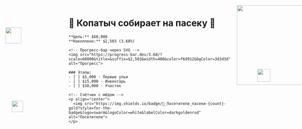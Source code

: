 
<div style="display: flex; align-items: flex-start;">
  <div style="flex: 1;">
    <h1>🐝 Копатыч собирает на пасеку 🍯</h1>
    
    **Цель:** $68,000  
    **Накоплено:** $2,503 (3.68%)
    
    <!-- Прогресс-бар через SVG -->
    <img src="https://progress-bar.dev/3.68/?scale=68000&title=&suffix=$2,503&width=400&color=f6d912&bgColor=3d3d3d" alt="Прогресс">
    
    ### Этапы:
    - [ ] $5,000 - Первые ульи
    - [ ] $15,000 - Инвентарь
    - [ ] $30,000 - Участок
    
    <!-- Счётчик с мёдом -->
    <p align="center">
      <img src="https://img.shields.io/badge/🐝_Посетители_пасеки-{count}-gold?style=for-the-badge&logo=swarm&logoColor=white&labelColor=darkgoldenrod" alt="Посетители">
    </p>
  </div>
  
  <!-- Большая гифка Копатыча -->
  <img src="https://media1.tenor.com/m/Bl4us8m7xfMAAAAd/%D1%82%D1%83%D0%B0%D0%BB%D0%B5%D1%82-%D0%BA%D0%BE%D0%BF%D0%B0%D1%82%D1%8B%D1%87.gif" width="250" style="margin-left: 20px;">
</div>

<!-- Летающие пчёлы (абсолютное позиционирование) -->
<img src="https://media.giphy.com/media/3o7btLQQQXQvLZp7Y4/giphy.gif" width="50" style="position: absolute; top: 120px; left: 30px;">
<img src="https://media.giphy.com/media/3o7btLQQQXQvLZp7Y4/giphy.gif" width="40" style="position: absolute; top: 250px; right: 100px;">
<img src="https://media.giphy.com/media/3o7btLQQQXQvLZp7Y4/giphy.gif" width="35" style="position: absolute; top: 350px; left: 50px;">

<!-- Альтернативный счётчик (если первый не работает) -->
<!--
<p align="center">
  <img src="https://komarev.com/ghpvc/?username=ВАШ_НИК&color=daa520&style=for-the-badge&label=🐝+ПОСЕТИТЕЛИ+ПАСЕКИ" alt="Посетители">
</p>
-->
